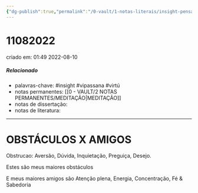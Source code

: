 ```yaml
---
{"dg-publish":true,"permalink":"/0-vault/1-notas-literais/insight-pensamento-e-meditacao/11082022/","tags":["insight","vipassana","virtú"],"dgHomeLink":true,"dgShowLocalGraph":true,"dgShowFileTree":true,"dgEnableSearch":true,"noteIcon":""}
---
```


# 11082022
criado em: 01:49 2022-08-10

##### Relacionado
- palavras-chave: #insight #vipassana #virtú
- notas permanentes: [[0 - VAULT/2 NOTAS PERMANENTES/MEDITAÇÃO\|MEDITAÇÃO]]
- notas de dissertação:
- notas de literatura: 

---

# OBSTÁCULOS X AMIGOS

Obstrucao: 
Aversão, Dúvida, Inquietação, Preguiça, Desejo.

Estes são meus maiores obstáculos 

E meus maiores amigos são
Atenção plena, Energia, Concentração, Fé & Sabedoria
